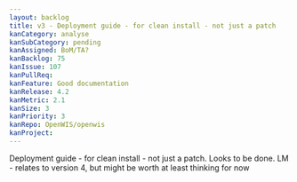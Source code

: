 ```yaml
---
layout: backlog
title: v3 - Deployment guide - for clean install - not just a patch
kanCategory: analyse
kanSubCategory: pending
kanAssigned: BoM/TA?
kanBacklog: 75
kanIssue: 107
kanPullReq:
kanFeature: Good documentation
kanRelease: 4.2
kanMetric: 2.1
kanSize: 3
kanPriority: 3
kanRepo: OpenWIS/openwis
kanProject:
---
```

Deployment guide - for clean install - not just a patch. Looks to be done. LM - relates to version 4, but might be worth at least thinking for now
